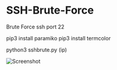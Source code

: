 # SSH-Brute-Force
Brute Force ssh port 22

pip3 install paramiko
pip3 install termcolor

python3 sshbrute.py (ip)

![Screenshot](https://user-images.githubusercontent.com/64509591/152705411-a248a4a0-e7b7-4521-9927-a38e1176d15b.png)
